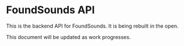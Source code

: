 # FoundSounds API

This is the backend API for FoundSounds. It is being rebuilt in the open.

This document will be updated as work progresses.
